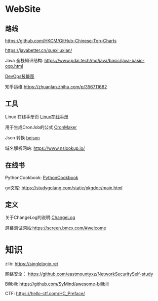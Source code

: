 # WebSite

## 路线

https://github.com/HKCM/GitHub-Chinese-Top-Charts

https://javabetter.cn/xuexiluxian/

Java 全栈知识结构: https://www.pdai.tech/md/java/basic/java-basic-oop.html

[DevOps技能图](https://devops.phodal.com/skilltree/devops-skilltree)

知乎运维 https://zhuanlan.zhihu.com/p/356711682

## 工具

Linux 在线手册页 [Linux在线手册](https://man7.org/linux/man-pages/index.html)

用于生成CronJob的公式 [CronMaker](http://www.cronmaker.com/?0)

Json 转换 [bejson](https://www.bejson.com/explore/index_new/)

域名解析网站: https://www.nslookup.io/

## 在线书

PythonCookbook: [PythonCookbook](https://python3-cookbook.readthedocs.io/zh_CN/latest/chapters/p01_data_structures_algorithms.html)

go文库: https://studygolang.com/static/pkgdoc/main.html

## 定义

关于ChangeLog的说明 [ChangeLog](https://keepachangelog.com/zh-CN/1.0.0/)

屏幕测试网站:https://screen.bmcx.com/#welcome


# 知识

zlib: https://singlelogin.re/

网络安全： https://github.com/eastmountyxz/NetworkSecuritySelf-study

Bilibili: https://github.com/SyMind/awesome-bilibili

CTF: https://hello-ctf.com/HC_Preface/
